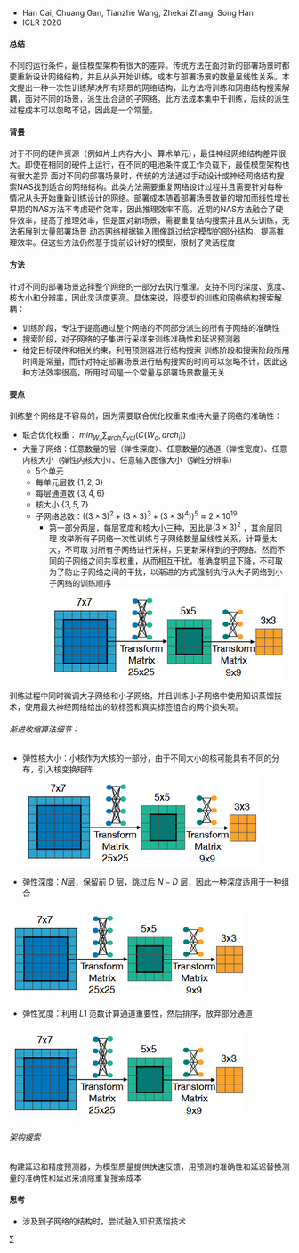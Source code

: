 - Han Cai, Chuang Gan, Tianzhe Wang, Zhekai Zhang, Song Han
- ICLR 2020
#### 总结
不同的运行条件，最佳模型架构有很大的差异。传统方法在面对新的部署场景时都要重新设计网络结构，并且从头开始训练，成本与部署场景的数量呈线性关系。本文提出一种一次性训练解决所有场景的网络结构，此方法将训练和网络结构搜索解耦，面对不同的场景，派生出合适的子网络。此方法成本集中于训练，后续的派生过程成本可以忽略不记，因此是一个常量。
#### 背景
对于不同的硬件资源（例如片上内存大小、算术单元），最佳神经网络结构差异很大。即使在相同的硬件上运行，在不同的电池条件或工作负载下，最佳模型架构也有很大差异
面对不同的部署场景时，传统的方法通过手动设计或神经网络结构搜索NAS找到适合的网络结构。此类方法需要重复网络设计过程并且需要针对每种情况从头开始重新训练设计的网络。部署成本随着部署场景数量的增加而线性增长
早期的NAS方法不考虑硬件效率，因此推理效率不高。近期的NAS方法融合了硬件效率，提高了推理效率，但是面对新场景，需要重复结构搜索并且从头训练，无法拓展到大量部署场景
动态网络根据输入图像跳过给定模型的部分结构，提高推理效率。但这些方法仍然基于提前设计好的模型，限制了灵活程度
#### 方法
针对不同的部署场景选择整个网络的一部分去执行推理。支持不同的深度、宽度、核大小和分辨率，因此灵活度更高。具体来说，将模型的训练和网络结构搜索解耦：
- 训练阶段，专注于提高通过整个网络的不同部分派生的所有子网络的准确性
- 搜索阶段，对子网络的子集进行采样来训练准确性和延迟预测器
- 给定目标硬件和相关约束，利用预测器进行结构搜索
训练阶段和搜索阶段所用时间是常量，而针对特定部署场景进行结构搜索的时间可以忽略不计，因此这种方法效率很高，所用时间是一个常量与部署场景数量无关
#### 要点
训练整个网络是不容易的，因为需要联合优化权重来维持大量子网络的准确性：
- 联合优化权重： $min_{W_o} \sum_{arch_i} \zeta_{val}(C(W_o,arch_{i}))$
- 大量子网络：任意数量的层（弹性深度）、任意数量的通道（弹性宽度）、任意内核大小（弹性内核大小）、任意输入图像大小（弹性分辨率）
	- 5个单元
	- 每单元层数 $\{1,2,3\}$
	- 每层通道数 $\{3,4,6\}$
	- 核大小 $\{3,5,7\}$
	- 子网络总数：$((3\times3)^2+(3\times3)^3+(3\times3)^4))^5\approx2\times10^{19}$
		- 第一部分两层，每层宽度和核大小三种，因此是$(3\times3)^2$ ，其余层同理
枚举所有子网络一次性训练与子网络数量呈线性关系，计算量太大，不可取
对所有子网络进行采样，只更新采样到的子网络。然而不同的子网络之间共享权重，从而相互干扰，准确度明显下降，不可取
为了防止子网络之间的干扰，以渐进的方式强制执行从大子网络到小子网络的训练顺序 
![image](1.png)

训练过程中同时微调大子网络和小子网络，并且训练小子网络中使用知识蒸馏技术，使用最大神经网络给出的软标签和真实标签组合的两个损失项。
###### 渐进收缩算法细节：
- 弹性核大小：小核作为大核的一部分，由于不同大小的核可能具有不同的分布，引入核变换矩阵![image](../Images/1.png)

- 弹性深度：$N$层，保留前 $D$ 层，跳过后 $N-D$ 层，因此一种深度适用于一种组合

![image](1.png)
- 弹性宽度：利用 $L1$ 范数计算通道重要性，然后排序，放弃部分通道

![image](1.png)
###### 架构搜索
构建延迟和精度预测器，为模型质量提供快速反馈，用预测的准确性和延迟替换测量的准确性和延迟来消除重复搜索成本

#### 思考
- 涉及到子网络的结构时，尝试融入知识蒸馏技术


$\sum$